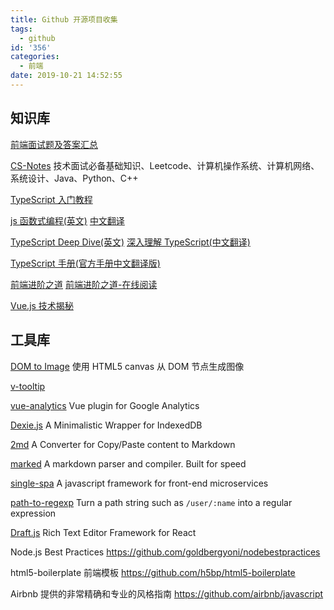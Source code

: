 ```yaml
---
title: Github 开源项目收集
tags:
  - github
id: '356'
categories:
  - 前端
date: 2019-10-21 14:52:55
---
```


## 知识库

[前端面试题及答案汇总](https://github.com/Advanced-Frontend/Daily-Interview-Question/blob/master/datum/summary.md)

[CS-Notes](https://github.com/CyC2018/CS-Notes) 技术面试必备基础知识、Leetcode、计算机操作系统、计算机网络、系统设计、Java、Python、C++

[TypeScript 入门教程](https://github.com/xcatliu/typescript-tutorial)

[js 函数式编程(英文)](https://github.com/MostlyAdequate/mostly-adequate-guide) [中文翻译](https://llh911001.gitbooks.io/mostly-adequate-guide-chinese/content/)

[TypeScript Deep Dive(英文)](https://github.com/basarat/typescript-book) [深入理解 TypeScript(中文翻译)](https://github.com/jkchao/typescript-book-chinese)

[TypeScript 手册(官方手册中文翻译版)](https://github.com/zhongsp/TypeScript)

[前端进阶之道](https://github.com/InterviewMap/CS-Interview-Knowledge-Map)
[前端进阶之道-在线阅读](https://yuchengkai.cn/docs/frontend/)

[Vue.js 技术揭秘](https://ustbhuangyi.github.io/vue-analysis/)


## 工具库

[DOM to Image](https://github.com/tsayen/dom-to-image) 使用 HTML5 canvas 从 DOM 节点生成图像

[v-tooltip](https://github.com/Akryum/v-tooltip)

[vue-analytics](https://github.com/MatteoGabriele/vue-analytics) Vue plugin for Google Analytics

[Dexie.js](https://github.com/dfahlander/Dexie.js/) A Minimalistic Wrapper for IndexedDB

[2md](https://github.com/phodal/2md) A Converter for Copy/Paste content to Markdown

[marked](https://github.com/markedjs/marked) A markdown parser and compiler. Built for speed

[single-spa](https://github.com/CanopyTax/single-spa) A javascript framework for front-end microservices

[path-to-regexp](https://github.com/pillarjs/path-to-regexp) Turn a path string such as `/user/:name` into a regular expression

[Draft.js](https://github.com/facebook/draft-js) Rich Text Editor Framework for React




Node.js Best Practices https://github.com/goldbergyoni/nodebestpractices

html5-boilerplate 前端模板 https://github.com/h5bp/html5-boilerplate

Airbnb 提供的非常精确和专业的风格指南
https://github.com/airbnb/javascript
